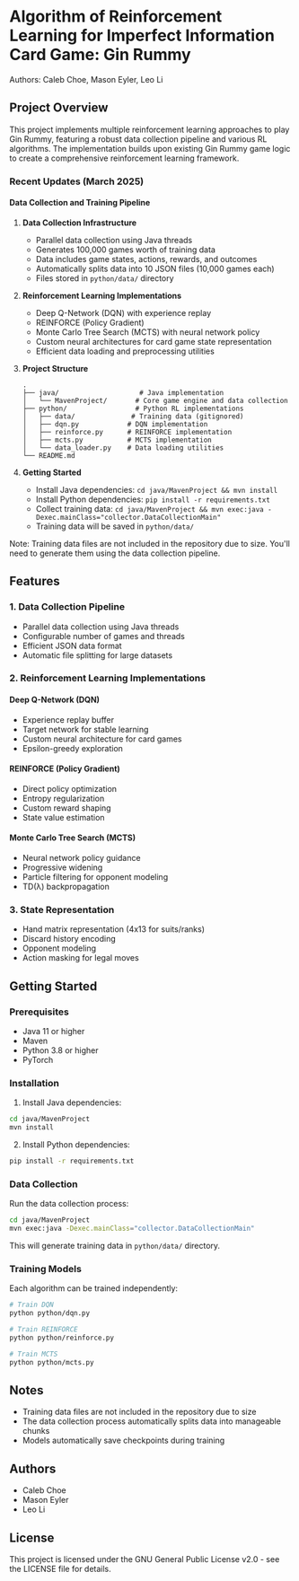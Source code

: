 # Algorithm of Reinforcement Learning for Imperfect Information Card Game: Gin Rummy

Authors: Caleb Choe, Mason Eyler, Leo Li

## Project Overview

This project implements multiple reinforcement learning approaches to play Gin Rummy, featuring a robust data collection pipeline and various RL algorithms. The implementation builds upon existing Gin Rummy game logic to create a comprehensive reinforcement learning framework.

### Recent Updates (March 2025)

#### Data Collection and Training Pipeline

1. **Data Collection Infrastructure**
   - Parallel data collection using Java threads
   - Generates 100,000 games worth of training data
   - Data includes game states, actions, rewards, and outcomes
   - Automatically splits data into 10 JSON files (10,000 games each)
   - Files stored in `python/data/` directory

2. **Reinforcement Learning Implementations**
   - Deep Q-Network (DQN) with experience replay
   - REINFORCE (Policy Gradient)
   - Monte Carlo Tree Search (MCTS) with neural network policy
   - Custom neural architectures for card game state representation
   - Efficient data loading and preprocessing utilities

3. **Project Structure**
   ```
   .
   ├── java/                    # Java implementation
   │   └── MavenProject/       # Core game engine and data collection
   ├── python/                 # Python RL implementations
   │   ├── data/              # Training data (gitignored)
   │   ├── dqn.py            # DQN implementation
   │   ├── reinforce.py      # REINFORCE implementation
   │   ├── mcts.py           # MCTS implementation
   │   └── data_loader.py    # Data loading utilities
   └── README.md
   ```

4. **Getting Started**
   - Install Java dependencies: `cd java/MavenProject && mvn install`
   - Install Python dependencies: `pip install -r requirements.txt`
   - Collect training data: `cd java/MavenProject && mvn exec:java -Dexec.mainClass="collector.DataCollectionMain"`
   - Training data will be saved in `python/data/`

Note: Training data files are not included in the repository due to size. You'll need to generate them using the data collection pipeline.

## Features

### 1. Data Collection Pipeline
- Parallel data collection using Java threads
- Configurable number of games and threads
- Efficient JSON data format
- Automatic file splitting for large datasets

### 2. Reinforcement Learning Implementations

#### Deep Q-Network (DQN)
- Experience replay buffer
- Target network for stable learning
- Custom neural architecture for card games
- Epsilon-greedy exploration

#### REINFORCE (Policy Gradient)
- Direct policy optimization
- Entropy regularization
- Custom reward shaping
- State value estimation

#### Monte Carlo Tree Search (MCTS)
- Neural network policy guidance
- Progressive widening
- Particle filtering for opponent modeling
- TD(λ) backpropagation

### 3. State Representation
- Hand matrix representation (4x13 for suits/ranks)
- Discard history encoding
- Opponent modeling
- Action masking for legal moves

## Getting Started

### Prerequisites
- Java 11 or higher
- Maven
- Python 3.8 or higher
- PyTorch

### Installation

1. Install Java dependencies:
```bash
cd java/MavenProject
mvn install
```

2. Install Python dependencies:
```bash
pip install -r requirements.txt
```

### Data Collection

Run the data collection process:
```bash
cd java/MavenProject
mvn exec:java -Dexec.mainClass="collector.DataCollectionMain"
```

This will generate training data in `python/data/` directory.

### Training Models

Each algorithm can be trained independently:

```bash
# Train DQN
python python/dqn.py

# Train REINFORCE
python python/reinforce.py

# Train MCTS
python python/mcts.py
```

## Notes

- Training data files are not included in the repository due to size
- The data collection process automatically splits data into manageable chunks
- Models automatically save checkpoints during training

## Authors

- Caleb Choe
- Mason Eyler
- Leo Li

## License

This project is licensed under the GNU General Public License v2.0 - see the LICENSE file for details.
